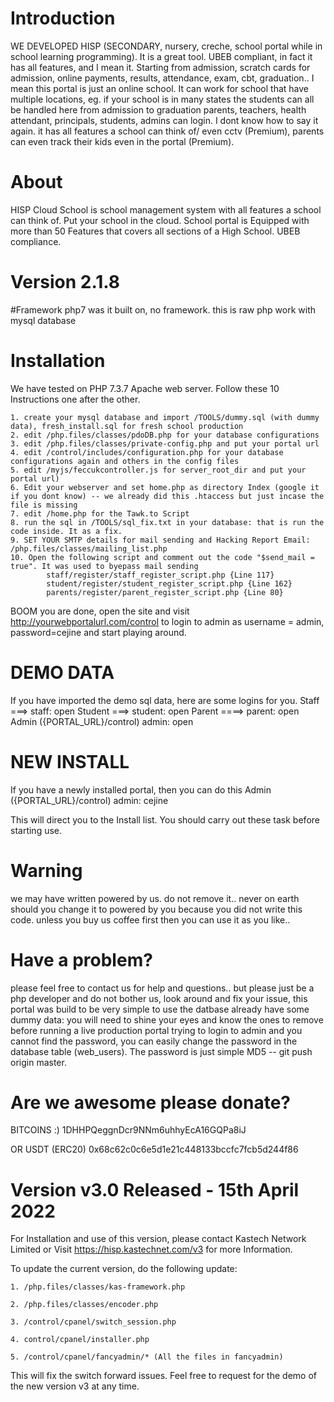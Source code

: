 # Introduction


WE DEVELOPED HISP (SECONDARY, nursery, creche, school portal while in school learning programming). It is a great tool. UBEB compliant, in fact it has all features, and I mean it. Starting from admission, scratch cards for admission, online payments, results, attendance, exam, cbt, graduation.. 
I mean this portal is just an online school. It can work for school that have multiple locations, eg. if your school is in many states the students can all be handled here from admission to graduation parents, teachers, health attendant, principals, students, admins can login. 
I dont know how to say it again. it has all features a school can think of/ even cctv (Premium), parents can even track their kids even in the portal (Premium).

# About
HISP Cloud School is school management system with all features a school can think of. 
Put your school in the cloud. School portal is Equipped with more than 50 Features that covers all sections of a High School. UBEB compliance.

# Version 2.1.8
#Framework php7 was it built on, no framework. this is raw php work with mysql database

# Installation
We have tested on PHP 7.3.7 Apache web server. Follow these 10 Instructions one after the other.

    1. create your mysql database and import /TOOLS/dummy.sql (with dummy data), fresh_install.sql for fresh school production
    2. edit /php.files/classes/pdoDB.php for your database configurations
    3. edit /php.files/classes/private-config.php and put your portal url
    4. edit /control/includes/configuration.php for your database configurations again and others in the config files 
    5. edit /myjs/feccukcontroller.js for server_root_dir and put your portal url)
    6. Edit your webserver and set home.php as directory Index (google it if you dont know) -- we already did this .htaccess but just incase the file is missing
    7. edit /home.php for the Tawk.to Script
    8. run the sql in /TOOLS/sql_fix.txt in your database: that is run the code inside. It as a fix.
    9. SET YOUR SMTP details for mail sending and Hacking Report Email: /php.files/classes/mailing_list.php
    10. Open the following script and comment out the code "$send_mail = true". It was used to byepass mail sending
            staff/register/staff_register_script.php {Line 117}
            student/register/student_register_script.php {Line 162}
            parents/register/parent_register_script.php {Line 80}

BOOM you are done, open the site and visit http://yourwebportalurl.com/control to login to admin as username = admin, password=cejine and start playing around.

# DEMO DATA
If you have imported the demo sql data, here are some logins for you.
Staff ===>                      staff: open
Student ===>                    student: open
Parent ====>                    parent: open
Admin ({PORTAL_URL}/control)      admin: open

# NEW INSTALL
If you have a newly installed portal, then you can do this
Admin ({PORTAL_URL}/control)      admin: cejine

This will direct you to the Install list. You should carry out these task before starting use.

# Warning
we may have written powered by us. do not remove it.. never on earth should you change it to powered by you because you did not write this code. unless you buy us coffee first then you can use it as you like..

# Have a problem?
please feel free to contact us for help and questions.. but please just be a php developer and do not bother us, look around and fix your issue, this portal was build to be very simple to use the datbase already have some dummy data: you will need to shine your eyes and know the ones to remove before running a live production portal trying to login to admin and you cannot find the password, you can easily change the password in the database table (web_users). The password is just simple MD5 -- git push origin master.

# Are we awesome please donate?
BITCOINS :)
1DHHPQeggnDcr9NNm6uhhyEcA16GQPa8iJ

OR USDT (ERC20)
0x68c62c0c6e5d1e21c448133bccfc7fcb5d244f86

# Version v3.0 Released - 15th April 2022
For Installation and use of this version, please contact Kastech Network Limited or Visit https://hisp.kastechnet.com/v3 for more Information.

To update the current version, do the following update:

    1. /php.files/classes/kas-framework.php
    
    2. /php.files/classes/encoder.php
    
    3. /control/cpanel/switch_session.php
    
    4. control/cpanel/installer.php
    
    5. /control/cpanel/fancyadmin/* (All the files in fancyadmin)
    
This will fix the switch forward issues. 
Feel free to request for the demo of the new version v3 at any time.


